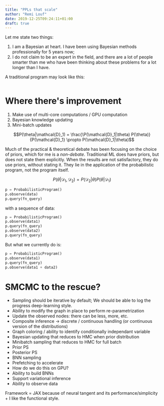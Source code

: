 ```yaml
---
title: "PPLs that scale"
author: "Remi Louf"
date: 2019-12-25T09:24:11+01:00
draft: true
---
```


Let me state two things:

1. I am a Bayesian at heart. I have been using Bayesian methods professionally
   for 5 years now;
2. I do not claim to be an expert in the field, and there are a lot of people
   smarter than me who have been thinking about these problems for a lot longer
   than I have.

A traditional program may look like this:

```python
```


# Where there's improvement

1. Make use of multi-core computations / GPU computation
2. Bayesian knowledge updating
3. Mini-batch updates


```math
P(\theta|\mathcal{D}_1) = \frac{\P(\mathcal{D}_1|\theta)
P(\theta)}{P(\mathcal{D}_1} \propto P(\mathcal{D}_1|\theta)
```

Much of the practical & theoretical debate has been focusing on the choice of
priors, which for me is a *non-debate*. Traditional ML does have priors, but
does not state them explicitly. When the results are not satisfactory, they do
use priors, without stating it. They lie in the application of the probabilistic
program, not the program itself.

```math
P(\theta|\mathcal{D}_1, \mathcal{D}_2) = P(\mathcal{D}_2|\theta) P(\theta|\mathcal{D}_1)
```

```python
p = ProbabilisticProgram()
p.observe(data)
p.query(fn_query)
```

with a sequence of data:

```python
p = ProbabilisticProgram()
p.observe(data1)
p.query(fn_query)
p.observe(data2)
p.query(fn_query)
```

But what we currently do is:

```python
p = ProbabilisticProgram()
p.observe(data1)
p.query(fn_query)
p.observe(data1 + data2)
```

# SMCMC to the rescue?

- Sampling should be iterative by default; We should be able to log the 
  progress deep-learning style.
- Ability to modify the graph in place to perform re-parametrization
- Update the observed nodes: there can be less, more, etc.
- Composite inference -> discrete / continuous handling (or continuous version
  of the distributions)
- Graph coloring / ability to identify conditionally independant variable
- Bayesian updating that reduces to HMC when prior distribution
- Minibatch sampling that reduces to HMC for full batch
- Prior PS
- Posterior PS
- BNN sampling
- Prefetching to accelerate
- How do we do this on GPU?
- Ability to build BNNs
- Support variational inference
- Ability to observe data

Framework = JAX because of neural tangent and its performance/simplicity + I
like the functional style.
